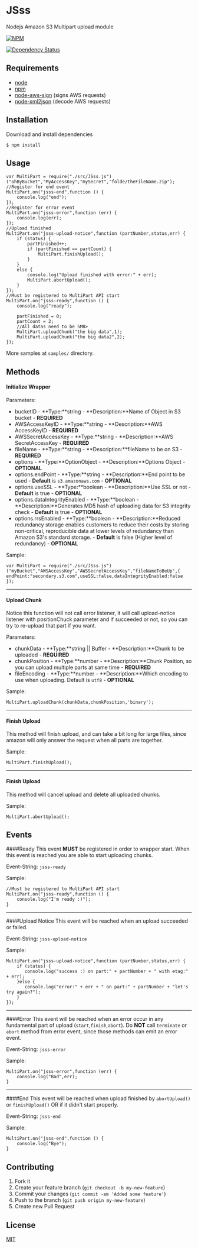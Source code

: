 # JSss

Nodejs Amazon S3 Multipart upload module

[![NPM](https://nodei.co/npm/jsss.png?compact=true)](https://nodei.co/npm/jsss/)

[![Dependency Status](https://gemnasium.com/TotenDev/JSss.png)](https://gemnasium.com/TotenDev/JSss)

## Requirements

- [node](https://github.com/joyent/node)
- [npm](https://github.com/isaacs/npm)
- [node-aws-sign](https://github.com/egorFiNE/node-aws-sign) (signs AWS requests)
- [node-xml2json](https://github.com/buglabs/node-xml2json) (decode AWS requests)

## Installation

Download and install dependencies

    $ npm install

## Usage

    var MultiPart = require("./src/JSss.js")("ohByBucket","MyAccessKey","mySecret","folde/theFileName.zip");
    //Register for end event
	MultiPart.on("jsss-end",function () {
		console.log("end");	
	});
	//Register for error event
	MultiPart.on("jsss-error",function (err) {
		console.log(err);
	});
	//Upload finished
	MultiPart.on("jsss-upload-notice",function (partNumber,status,err) {
		if (status) {
			partFinished++;
			if (partFinished == partCount) {
				MultiPart.finishUpload();
			}
		}
		else {
			console.log("Upload finished with error:" + err);
			MultiPart.abortUpload();
		}
	});
	//Must be registered to MultiPart API start
	MultiPart.on("jsss-ready",function () {
		console.log("ready");
	
		partFinished = 0;
		partCount = 2;
		//All datas need to be 5MB>
		MultiPart.uploadChunk("the big data",1);
		MultiPart.uploadChunk("the big data2",2);
	});

More samples at `samples/` directory.

## Methods

#### Initialize Wrapper

Parameters:

* bucketID - **Type:**string - **Description:**Name of Object in S3 bucket   - **REQUIRED**
* AWSAccessKeyID - **Type:**string - **Description:**AWS AccessKeyID - **REQUIRED**
* AWSSecretAccessKey - **Type:**string - **Description:**AWS SecretAccessKey - **REQUIRED**
* fileName - **Type:**string - **Description:**fileName to be on S3 - **REQUIRED**
* options - **Type:**OptionObject - **Description:**Options Object - **OPTIONAL**
* options.endPoint - **Type:**string - **Description:**End point to be used - **Default** is `s3.amazonaws.com` - **OPTIONAL**
* options.useSSL - **Type:**boolean - **Description:**Use SSL or not - **Default** is true - **OPTIONAL**
* options.dataIntegrityEnabled - **Type:**boolean - **Description:**Generates MD5 hash of uploading data for S3 integrity check - **Default** is true - **OPTIONAL**
* options.rrsEnabled - **Type:**boolean - **Description:**Reduced redundancy storage enables customers to reduce their costs by storing non-critical, reproducible data at lower levels of redundancy than Amazon S3's standard storage. - **Default** is false (Higher level of redundancy) - **OPTIONAL**

Sample:

    var MultiPart = require("./src/JSss.js")("myBucket","AWSAccessKey","AWSSecretAccessKey","fileNameToBeUp",{ endPoint:"secondary.s3.com",useSSL:false,dataIntegrityEnabled:false });
    
---
#### Upload Chunk

Notice this function will not call error listener, it will call upload-notice listener with positionChuck parameter and if succeeded or not, so you can try to re-upload that part if you want.

Parameters:
- chunkData - **Type:**string || Buffer - **Description:**Chunk to be uploaded - **REQUIRED**
- chunkPosition - **Type:**number - **Description:**Chunk Position, so you can upload multiple parts at same time - **REQUIRED**
- fileEncoding - **Type:**number - **Description:**Which encoding to use when uploading. Default is `utf8` - **OPTIONAL**

Sample:

    MultiPart.uploadChunk(chunkData,chunkPosition,'binary');
    
---
#### Finish Upload
This method will finish upload, and can take a bit long for large files, since amazon will only answer the request when all parts are together.

Sample:

    MultiPart.finishUpload();

---
#### Finish Upload
This method will cancel upload and delete all uploaded chunks.

Sample:

    MultiPart.abortUpload();


## Events

####Ready 
This event **MUST** be registered in order to wrapper start. When this event is reached you are able to start uploading chunks.

Event-String: `jsss-ready`

Sample:

    //Must be registered to MultiPart API start
	MultiPart.on("jsss-ready",function () {
		console.log("I'm ready :)");
	}
---
####Upload Notice
This event will be reached when an upload succeeded or failed.

Event-String: `jsss-upload-notice`

Sample:

    MultiPart.on("jsss-upload-notice",function (partNumber,status,err) {
	    if (status) {
	       console.log("success :) on part:" + partNumber + " with etag:" + err);
	    }else {
		   console.log("error:" + err + " on part:" + partNumber + "let's try again?");
	    }
	});
---
####Error
This event will be reached when an error occur in any fundamental part of upload (`start`,`finish`,`abort`).
Do **NOT** call `terminate` or `abort` method from error event, since those methods can emit an error event.

Event-String: `jsss-error`

Sample:

	MultiPart.on("jsss-error",function (err) {
		console.log("Bad",err);
	}
---
####End
This event will be reached when upload finished by `abortUpload()` or `finishUpload()` OR if it didn't start properly.

Event-String: `jsss-end`

Sample:

	MultiPart.on("jsss-end",function () {
		console.log("Bye");
	}

## Contributing

1. Fork it
2. Create your feature branch (`git checkout -b my-new-feature`)
3. Commit your changes (`git commit -am 'Added some feature'`)
4. Push to the branch (`git push origin my-new-feature`)
5. Create new Pull Request

## License

[MIT](JSss/raw/master/LICENSE)
